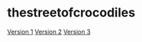 # thestreetofcrocodiles

[Version 1](https://nwestondesign.github.io/thestreetofcrocodiles/thestreetofcrocodiles-1.html)
[Version 2](https://nwestondesign.github.io/thestreetofcrocodiles/thestreetofcrocodiles-2.html)
[Version 3](https://nwestondesign.github.io/thestreetofcrocodiles/thestreetofcrocodiles-3.html)
